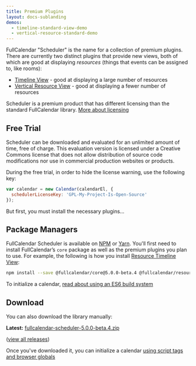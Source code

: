 ```yaml
---
title: Premium Plugins
layout: docs-sublanding
demos:
  - timeline-standard-view-demo
  - vertical-resource-standard-demo
---
```


FullCalendar "Scheduler" is the name for a collection of premium plugins. There are currently two distinct plugins that provide new views, both of which are good at displaying *resources* (things that events can be assigned to, like rooms):

- [Timeline View](timeline-view) - good at displaying a large number of resources
- [Vertical Resource View](vertical-resource-view) - good at displaying a fewer number of resources

Scheduler is a premium product that has different licensing than the standard FullCalendar library.
<a href='{{ site.baseurl }}/license' class='more-link'>More about licensing</a>


## Free Trial

Scheduler can be downloaded and evaluated for an unlimited amount of time, free of charge.
This evaluation version is licensed under a Creative Commons license that does not allow distribution
of source code modifications nor use in commercial production websites or products.

During the free trial, in order to hide the license warning, use the following key:

```js
var calendar = new Calendar(calendarEl, {
  schedulerLicenseKey: 'GPL-My-Project-Is-Open-Source'
});
```

But first, you must install the necessary plugins...


## Package Managers

FullCalendar Scheduler is available on [NPM](https://www.npmjs.com/) or [Yarn](https://yarnpkg.com/). You'll first need to install FullCalendar’s `core` package as well as the premium plugins you plan to use. For example, the following is how you install [Resource Timeline View](timeline-view):

```sh
npm install --save @fullcalendar/core@5.0.0-beta.4 @fullcalendar/resource-timeline@5.0.0-beta.4
```

To initialize a calendar, <a href='initialize-es6' class='more-link'>read about using an ES6 build system</a>


## Download

You can also download the library manually:

**Latest:** [fullcalendar-scheduler-5.0.0-beta.4.zip](https://github.com/fullcalendar/fullcalendar-scheduler/releases/download/v5.0.0-beta.4/fullcalendar-scheduler-5.0.0-beta.4.zip)

(<a href='{{ site.fullcalendar_scheduler_repo }}/releases'>view all releases</a>)

Once you've downloaded it, you can initialize a calendar <a href='initialize-globals' class='more-link'>using script tags and browser globals</a>
